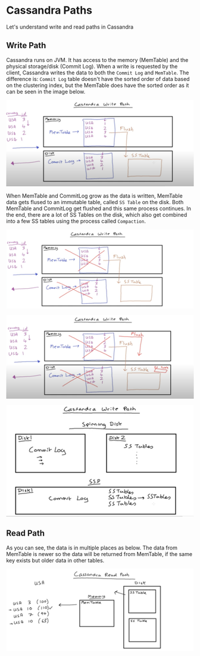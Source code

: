 # Cassandra Paths

Let's understand write and read paths in Cassandra

## Write Path

Cassandra runs on JVM. It has access to the memory (MemTable) and the physical storage/disk  (Commit Log). When a write is requested by the client, Cassandra writes the data to both the `Commit Log` and `MemTable`. The difference is: `Commit Log` table doesn't have the sorted order of data based on the clustering index, but the MemTable does have the sorted order as it can be seen in the image below.

![Write01](paths/Write01.png)

When MemTable and CommitLog grow as the data is written, MemTable data gets flused to an immutable table, called `SS Table` on the disk. Both MemTable and CommitLog get flushed and this same process continues. In the end, there are a lot of SS Tables on the disk, which also get combined into a few SS tables using the process called `Compaction`.

![Write02](paths/Write02.png)

![Write03](paths/Write03.png)

![Write04](paths/Write04.png)


## Read Path

As you can see, the data is in multiple places as below. The data from MemTable is newer so the data will be returned from MemTable, if the same key exists but older data in other tables.

![Read01](paths/Read01.png)

